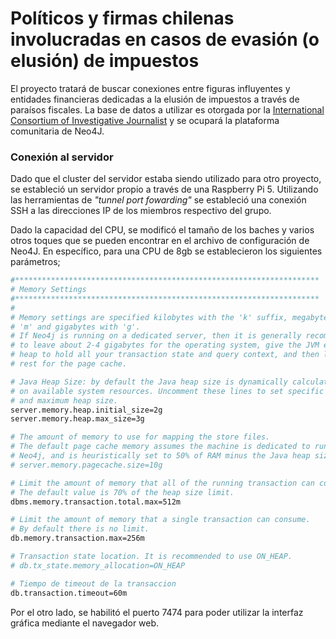 # Políticos y firmas chilenas involucradas en casos de evasión (o elusión) de impuestos

El proyecto tratará de buscar conexiones entre figuras influyentes y entidades financieras dedicadas a la elusión de impuestos a través de paraísos fiscales. La base de datos a utilizar es otorgada por la [International Consortium of Investigative Journalist](https://offshoreleaks.icij.org/) y se ocupará la plataforma comunitaria de Neo4J. 

### Conexión al servidor 

Dado que el cluster del servidor estaba siendo utilizado para otro proyecto, se estableció un servidor propio a través de una Raspberry Pi 5. Utilizando las herramientas de *"tunnel port fowarding"* se estableció una conexión SSH a las direcciones IP de los miembros respectivo del grupo. 

Dado la capacidad del CPU, se modificó el tamaño de los baches y varios otros toques que se pueden encontrar en el archivo de configuración de Neo4J. En específico, para una CPU de 8gb se establecieron los siguientes parámetros; 

```bash
#********************************************************************
# Memory Settings
#********************************************************************
#
# Memory settings are specified kilobytes with the 'k' suffix, megabytes with
# 'm' and gigabytes with 'g'.
# If Neo4j is running on a dedicated server, then it is generally recommended
# to leave about 2-4 gigabytes for the operating system, give the JVM enough
# heap to hold all your transaction state and query context, and then leave the
# rest for the page cache.

# Java Heap Size: by default the Java heap size is dynamically calculated based
# on available system resources. Uncomment these lines to set specific initial
# and maximum heap size.
server.memory.heap.initial_size=2g
server.memory.heap.max_size=3g

# The amount of memory to use for mapping the store files.
# The default page cache memory assumes the machine is dedicated to running
# Neo4j, and is heuristically set to 50% of RAM minus the Java heap size.
# server.memory.pagecache.size=10g

# Limit the amount of memory that all of the running transaction can consume.
# The default value is 70% of the heap size limit.
dbms.memory.transaction.total.max=512m

# Limit the amount of memory that a single transaction can consume.
# By default there is no limit.
db.memory.transaction.max=256m

# Transaction state location. It is recommended to use ON_HEAP.
# db.tx_state.memory_allocation=ON_HEAP

# Tiempo de timeout de la transaccion
db.transaction.timeout=60m
```

Por el otro lado, se habilitó el puerto 7474 para poder utilizar la interfaz gráfica mediante el navegador web. 


